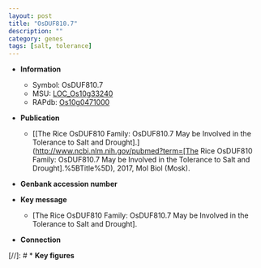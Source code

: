 ```yaml
---
layout: post
title: "OsDUF810.7"
description: ""
category: genes
tags: [salt, tolerance]
---
```


* **Information**  
    + Symbol: OsDUF810.7  
    + MSU: [LOC_Os10g33240](http://rice.uga.edu/cgi-bin/ORF_infopage.cgi?orf=LOC_Os10g33240)  
    + RAPdb: [Os10g0471000](http://rapdb.dna.affrc.go.jp/viewer/gbrowse_details/irgsp1?name=Os10g0471000)  

* **Publication**  
    + [[The Rice OsDUF810 Family: OsDUF810.7 May be Involved in the Tolerance to Salt and Drought].](http://www.ncbi.nlm.nih.gov/pubmed?term=[The Rice OsDUF810 Family: OsDUF810.7 May be Involved in the Tolerance to Salt and Drought].%5BTitle%5D), 2017, Mol Biol (Mosk).

* **Genbank accession number**  

* **Key message**  
    + [The Rice OsDUF810 Family: OsDUF810.7 May be Involved in the Tolerance to Salt and Drought].

* **Connection**  

[//]: # * **Key figures**  



